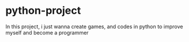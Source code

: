 # python-project
In this project, i just wanna create games, and codes in python to improve myself and become a programmer
